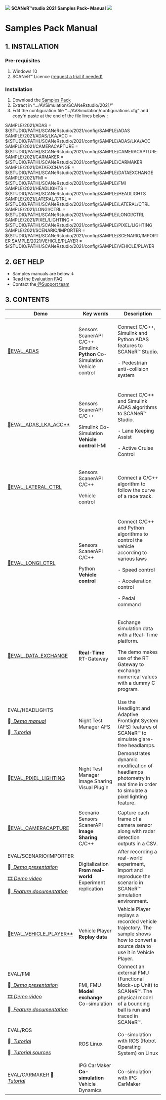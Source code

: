 ﻿![](./doc/assets/Words.90381a63-92c0-4104-83fd-3bfd0a7e49fe.001.png) **SCANeR™studio 2021 Samples Pack– Manual ![](./doc/assets/Words.90381a63-92c0-4104-83fd-3bfd0a7e49fe.002.png)**

# Samples Pack Manual # 

## 1. INSTALLATION ## 

### Pre-requisites ### 

1. Windows 10 
2. SCANeR™ Licence [(request a trial if needed)](https://www.avsimulation.com/free-download/) 

[//]: # "3. The latest version of[ SCANeR™ Studio 2021 ](http://support.avsimulation.fr/)"

### Installation ### 

1. Download the[ Samples Pack ](http://stockage.scanersimulation.com/Evaluation/2021/SCANeRstudio_SamplesPack.zip)
2. Extract in “.../AVSimulation/SCANeRstudio/2021/” 
3. Edit the configuration file “…/AVSimulation/configurations.cfg” and copy'n paste at the end of the file lines below : 

  SAMPLE/2021/ADAS = ${STUDIO/PATH}/SCANeRstudio/2021/config/SAMPLE/ADAS  
  SAMPLE/2021/ADAS/LKA/ACC = ${STUDIO/PATH}/SCANeRstudio/2021/config/SAMPLE/ADAS/LKA/ACC  
  SAMPLE/2021/CAMERACAPTURE = ${STUDIO/PATH}/SCANeRstudio/2021/config/SAMPLE/CAMERACAPTURE  
  SAMPLE/2021/CARMAKER = ${STUDIO/PATH}/SCANeRstudio/2021/config/SAMPLE/CARMAKER  
  SAMPLE/2021/DATAEXCHANGE = ${STUDIO/PATH}/SCANeRstudio/2021/config/SAMPLE/DATAEXCHANGE  
  SAMPLE/2021/FMI = ${STUDIO/PATH}/SCANeRstudio/2021/config/SAMPLE/FMI  
  SAMPLE/2021/HEADLIGHTS = ${STUDIO/PATH}/SCANeRstudio/2021/config/SAMPLE/HEADLIGHTS  
  SAMPLE/2021/LATERAL/CTRL = ${STUDIO/PATH}/SCANeRstudio/2021/config/SAMPLE/LATERAL/CTRL  
  SAMPLE/2021/LONGI/CTRL = ${STUDIO/PATH}/SCANeRstudio/2021/config/SAMPLE/LONGI/CTRL  
  SAMPLE/2021/PIXEL/LIGHTING = ${STUDIO/PATH}/SCANeRstudio/2021/config/SAMPLE/PIXEL/LIGHTING  
  SAMPLE/2021/SCENARIO/IMPORTER = ${STUDIO/PATH}/SCANeRstudio/2021/config/SAMPLE/SCENARIO/IMPORTER  SAMPLE/2021/VEHICLE/PLAYER = ${STUDIO/PATH}/SCANeRstudio/2021/config/SAMPLE/VEHICLE/PLAYER 

## 2. GET HELP ##
- Samples manuals are below ↓
- Read the[ Evaluation FAQ ](SCANeRstudio_Evaluation_FAQ.pdf)
- Contact the[ @Support team ](mailto:support-scaner@avsimulation.fr)

## 3. CONTENTS ##

|**Demo** |**Key words** |**Description** |
| - | - | - |
|[📜EVAL_ADAS ](SCANeRstudio_EVAL_Manual.pdf)|Sensors ScanerAPI C/C++ Simulink **Python** Co-Simulation Vehicle control |<p>Connect C/C++, Simulink and Python ADAS features to SCANeR™ Studio. </p><p>- Pedestrian anti-collision system </p>|
||||
|[📜EVAL_ADAS_LKA_ACC** ](SCANeRstudio_EVAL_ADAS_LKA_ACC_Manual.pdf)|<p>Sensors ScanerAPI C/C++ </p><p>Simulink Co-Simulation **Vehicle control** HMI </p>|<p>Connect C/C++ and Simulink ADAS algorithms to SCANeR™ Studio. </p><p>- Lane Keeping Assist </p><p>- Active Cruise Control </p>|
|[📜EVAL_LATERAL_CTRL ](SCANeRstudio_EVAL_Manual.pdf)|<p>Sensors ScanerAPI C/C++ </p><p>Vehicle control </p>|Connect a C/C++ algorithm to follow the curve of a race track. |
||||
|[📜EVAL_LONGI_CTRL ](SCANeRstudio_EVAL_Manual.pdf)|<p>Sensors ScanerAPI C/C++ </p><p>Python **Vehicle control** </p>|<p>Connect C/C++ and Python algorithms to control the vehicle according to various laws </p><p>- Speed control </p><p>- Acceleration control </p><p>- Pedal command </p>|
|[📜EVAL_DATA_EXCHANGE ](SCANeRstudio_EVAL_Manual.pdf)|**Real-Time** RT-Gateway |<p>Exchange simulation data with a Real-Time platform. </p><p>The demo makes use of the RT Gateway to exchange numerical values with a dummy C program.  </p>|
|EVAL/HEADLIGHTS <p>📜[` `*Demo manual* ](SCANeRstudio_EVAL_Manual.pdf)</p><p>📜[` `*Tutorial* ](SCANeRstudio_EVAL_HEADLIGHTS_Tutorial.pdf)</p>|Night Test Manager AFS |Use the Headlight and Adaptive Frontlight System (AFS) features of SCANeR™ to simulate glare-free headlamps.  |
|📜[EVAL_PIXEL_LIGHTING ](SCANeRstudio_EVAL_PIXEL_LIGHTING_Manual.pdf)|Night Test Manager Image Sharing Visual Plugin |Demonstrates dynamic modification of headlamps photometry in real time in order to simulate a pixel lighting feature. |
||||
|[📜EVAL_CAMERACAPTURE ](SCANeRstudio_EVAL_CAMERACAPTURE_Manual.pdf)|Scenario Sensors ScanerAPI **Image Sharing** C/C++ |Capture each frame of a camera sensor along with radar detection outputs in a CSV. |
|EVAL/SCENARIO/IMPORTER <p>📜[` `*Demo presentation* ](SCANeRstudio_EVAL_SCENARIO_IMPORTER_Presentation.pdf)</p><p> [🎞️ *Demo video* ](SCANeRstudio_EVAL_SCENARIO_IMPORTER_Demo.mp4)</p><p> 📄[` `*Feature documentation* ](http://stockage.scanersimulation.com/Install/SCANeRstudio/Doc/1.9/help/html/SIMULATION/SIMULATION/Simulation%20Mode%20Intro.html?highlight=scenarioimporter#scenarioimporter)</p> |Digitalization **From real-world** Experiment replication |After recording a real-world experiment, import and reproduce the scenario in SCANeR™ simulation environment. |
|[📜EVAL_VEHICLE_PLAYER** ](SCANeRstudio_EVAL_VEHICLE_PLAYER_Manual.pdf)|Vehicle Player **Replay data** |Vehicle Player replays a recorded vehicle trajectory. The sample shows how to convert a source data to use it in Vehicle Player. |
|EVAL/FMI <p>📜[` `*Demo presentation* ](SCANeRstudio_EVAL_FMI_Presentation.pdf)</p><p> [🎞️ *Demo video* ](SCANeRstudio_EVAL_FMI_Demo.mp4)</p><p> 📄[` `*Feature documentation* ](http://stockage.scanersimulation.com/Install/SCANeRstudio/Doc/1.9/help/html/SIMULATION/SIMULATION/FMI%20Handler.html?highlight=fmi#fmi-handler)</p> | FMI, FMU **Model exchange** Co-simulation | Connect an external FMU (Functional Mock-up Unit) to SCANeR™. The physical model of a bouncing ball is run and traced in SCANeR™.|
| EVAL/ROS <p>📜[` `*Tutorial* ](SCANeRstudio_EVAL_ROS_Tutorial.pdf)</p><p> 📁[` `*Tutorial sources* ](SCANeRstudio_EVAL_ROS_Sample.zip)</p> | ROS Linux | Co-simulation with ROS (Robot Operating System) on Linux |
| EVAL/CARMAKER 📜[` `*Tutorial* ](SCANeRstudio_EVAL_CARMAKER_Tutorial.pdf) | IPG CarMaker **Co-simulation** Vehicle Dynamics | Co-simulation with IPG CarMaker  |   

 

